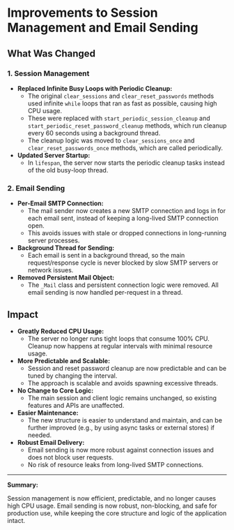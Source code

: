 # Improvements to Session Management and Email Sending

## What Was Changed

### 1. Session Management
- **Replaced Infinite Busy Loops with Periodic Cleanup:**
  - The original `clear_sessions` and `clear_reset_passwords` methods used infinite `while` loops that ran as fast as possible, causing high CPU usage.
  - These were replaced with `start_periodic_session_cleanup` and `start_periodic_reset_password_cleanup` methods, which run cleanup every 60 seconds using a background thread.
  - The cleanup logic was moved to `clear_sessions_once` and `clear_reset_passwords_once` methods, which are called periodically.
- **Updated Server Startup:**
  - In `lifespan`, the server now starts the periodic cleanup tasks instead of the old busy-loop thread.

### 2. Email Sending
- **Per-Email SMTP Connection:**
  - The mail sender now creates a new SMTP connection and logs in for each email sent, instead of keeping a long-lived SMTP connection open.
  - This avoids issues with stale or dropped connections in long-running server processes.
- **Background Thread for Sending:**
  - Each email is sent in a background thread, so the main request/response cycle is never blocked by slow SMTP servers or network issues.
- **Removed Persistent Mail Object:**
  - The `_Mail` class and persistent connection logic were removed. All email sending is now handled per-request in a thread.

## Impact

- **Greatly Reduced CPU Usage:**
  - The server no longer runs tight loops that consume 100% CPU. Cleanup now happens at regular intervals with minimal resource usage.
- **More Predictable and Scalable:**
  - Session and reset password cleanup are now predictable and can be tuned by changing the interval.
  - The approach is scalable and avoids spawning excessive threads.
- **No Change to Core Logic:**
  - The main session and client logic remains unchanged, so existing features and APIs are unaffected.
- **Easier Maintenance:**
  - The new structure is easier to understand and maintain, and can be further improved (e.g., by using async tasks or external stores) if needed.
- **Robust Email Delivery:**
  - Email sending is now more robust against connection issues and does not block user requests.
  - No risk of resource leaks from long-lived SMTP connections.

---

**Summary:**

Session management is now efficient, predictable, and no longer causes high CPU usage. Email sending is now robust, non-blocking, and safe for production use, while keeping the core structure and logic of the application intact.
